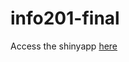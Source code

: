 # info201-final

Access the shinyapp [here](https://micibr.shinyapps.io/info-201-final-project/?_ga=2.58329192.312548552.1678478843-1764629969.1677611550)